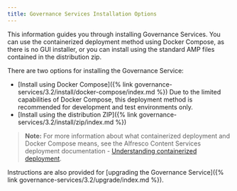 ```yaml
---
title: Governance Services Installation Options
---
```


This information guides you through installing Governance Services. You can use the containerized deployment 
method using Docker Compose, as there is no GUI installer, or you can install using the standard AMP files contained 
in the distribution zip.

There are two options for installing the Governance Service:

* [Install using Docker Compose]({% link governance-services/3.2/install/docker-compose/index.md %}) Due to the limited capabilities of Docker Compose, this deployment method is recommended for development and test environments only.
* [Install using the distribution ZIP]({% link governance-services/3.2/install/zip/index.md %})

>**Note:** For more information about what containerized deployment and Docker Compose means, see the Alfresco Content Services deployment documentation - [Understanding containerized deployment](https://docs.alfresco.com/6.0/concepts/deploy-overview.html).

Instructions are also provided for [upgrading the Governance Service]({% link governance-services/3.2/upgrade/index.md %}).



